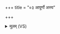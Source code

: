 +++
title = "०३ आपूर्णो अस्य"

+++
<details><summary>मूलम् (VS)</summary>

आपू॑र्णो अस्य क॒लशः॒ स्वाहा॒ सेक्ते॑व॒ कोशं॑ सिषिचे॒ पिब॑ध्यै।  
समु॑ प्रि॒या आव॑वृत्र॒न्मदा॑य प्रदक्षि॒णिद॒भि सोमा॑स॒ इन्द्र॑म् ॥
</details>